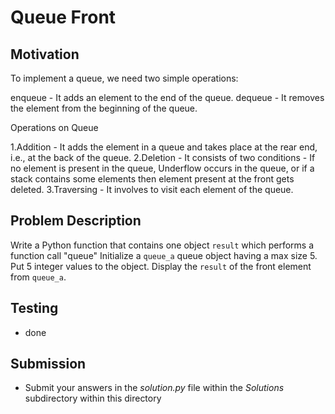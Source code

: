 # Queue Front 

## Motivation
To implement a queue, we need two simple operations:

enqueue - It adds an element to the end of the queue.
dequeue - It removes the element from the beginning of the queue.

Operations on Queue

1.Addition - It adds the element in a queue and takes place at the rear end, i.e., at the back of the queue.
2.Deletion - It consists of two conditions - If no element is present in the queue, Underflow occurs in the queue, or if a stack contains some elements then element present at the front gets deleted.
3.Traversing - It involves to visit each element of the queue.

## Problem Description
Write a Python function that contains one object `result` which performs a function call "queue"
Initialize  a `queue_a` queue object having a max size 5. 
Put 5 integer values to the object.
Display the `result` of the front element from `queue_a`.

## Testing
* done

## Submission
* Submit your answers in the *solution.py* file within the *Solutions* subdirectory within this directory
